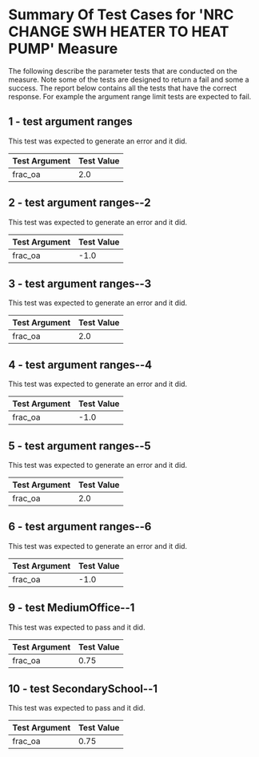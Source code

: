 # Summary Of Test Cases for 'NRC CHANGE SWH HEATER TO HEAT PUMP' Measure
 
The following describe the parameter tests that are conducted on the measure. Note some of the 
tests are designed to return a fail and some a success. The report below contains all the tests that 
have the correct response. For example the argument range limit tests are expected to fail. 
 
## 1 - test argument ranges
 
This test was expected to generate an error and it did.
 
| Test Argument | Test Value |
| ------------- | ---------- |
| frac_oa |2.0 |
 
## 2 - test argument ranges--2
 
This test was expected to generate an error and it did.
 
| Test Argument | Test Value |
| ------------- | ---------- |
| frac_oa |-1.0 |
 
## 3 - test argument ranges--3
 
This test was expected to generate an error and it did.
 
| Test Argument | Test Value |
| ------------- | ---------- |
| frac_oa |2.0 |
 
## 4 - test argument ranges--4
 
This test was expected to generate an error and it did.
 
| Test Argument | Test Value |
| ------------- | ---------- |
| frac_oa |-1.0 |
 
## 5 - test argument ranges--5
 
This test was expected to generate an error and it did.
 
| Test Argument | Test Value |
| ------------- | ---------- |
| frac_oa |2.0 |
 
## 6 - test argument ranges--6
 
This test was expected to generate an error and it did.
 
| Test Argument | Test Value |
| ------------- | ---------- |
| frac_oa |-1.0 |
 
## 9 - test MediumOffice--1
 
This test was expected to pass and it did.
 
| Test Argument | Test Value |
| ------------- | ---------- |
| frac_oa |0.75 |
 
## 10 - test SecondarySchool--1
 
This test was expected to pass and it did.
 
| Test Argument | Test Value |
| ------------- | ---------- |
| frac_oa |0.75 |
 
